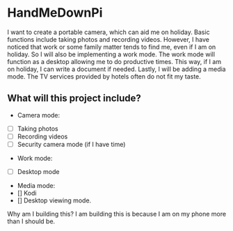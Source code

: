 # HandMeDownPi
I want to create a portable camera, which can aid me on holiday. Basic functions include taking photos and recording videos. However, I have noticed that work or some family matter tends to find me, even if I am on holiday. So I will also be implementing a work mode.  The work mode will function as a desktop allowing me to do productive times.  This way, if I am on holiday, I can write a document if needed.  Lastly, I will be adding a media mode. The TV services provided by hotels often do not fit my taste.  

## What will this project include?
- Camera mode:
- [ ] Taking photos
- [ ] Recording videos
- [ ] Security camera mode (if I have time)
- Work mode:
- [ ] Desktop mode
- Media mode:
- [] Kodi
- [] Desktop viewing mode. 

Why am I building this?
I am building this is because I am on my phone more than I should be.
